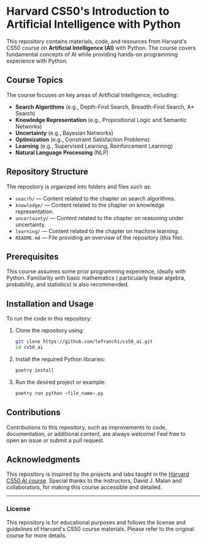 # Harvard CS50's Introduction to Artificial Intelligence with Python

This repository contains materials, code, and resources from Harvard's CS50 course on **Artificial Intelligence (AI)**
with Python. The course covers fundamental concepts of AI while providing hands-on programming experience with Python.

## Course Topics

The course focuses on key areas of Artificial Intelligence, including:

- **Search Algorithms** (e.g., Depth-First Search, Breadth-First Search, A* Search)
- **Knowledge Representation** (e.g., Propositional Logic and Semantic Networks)
- **Uncertainty** (e.g., Bayesian Networks)
- **Optimization** (e.g., Constraint Satisfaction Problems)
- **Learning** (e.g., Supervised Learning, Reinforcement Learning)
- **Natural Language Processing** (NLP)

## Repository Structure

The repository is organized into folders and files such as:

- `seacrh/` — Content related to the chapter on search algorithms.
- `knowledge/` — Content related to the chapter on knowledge representation.
- `uncertainty/` — Content related to the chapter on reasoning under uncertainty.
- `learning/` — Content related to the chapter on machine learning.
- `README.md` — File providing an overview of the repository (this file).

## Prerequisites

This course assumes some prior programming experience, ideally with Python. Familiarity with basic mathematics (
particularly linear algebra, probability, and statistics) is also recommended.

## Installation and Usage

To run the code in this repository:

1. Clone the repository using:
   ```bash
   git clone https://github.com/lefranchi/cs50_ai.git
   cd cs50_ai
   ```
2. Install the required Python libraries:
   ```bash
   poetry install
   ```
3. Run the desired project or example:
   ```bash
   poetry run python <file_name>.py
   ```

## Contributions

Contributions to this repository, such as improvements to code, documentation, or additional content, are always
welcome! Feel free to open an issue or submit a pull request.

## Acknowledgments

This repository is inspired by the projects and labs taught in
the [Harvard CS50 AI course](https://cs50.harvard.edu/ai/). Special thanks to the instructors, David J. Malan and
collaborators, for making this course accessible and detailed.

---

### License

This repository is for educational purposes and follows the license and guidelines of Harvard's CS50 course materials.
Please refer to the original course for more details.